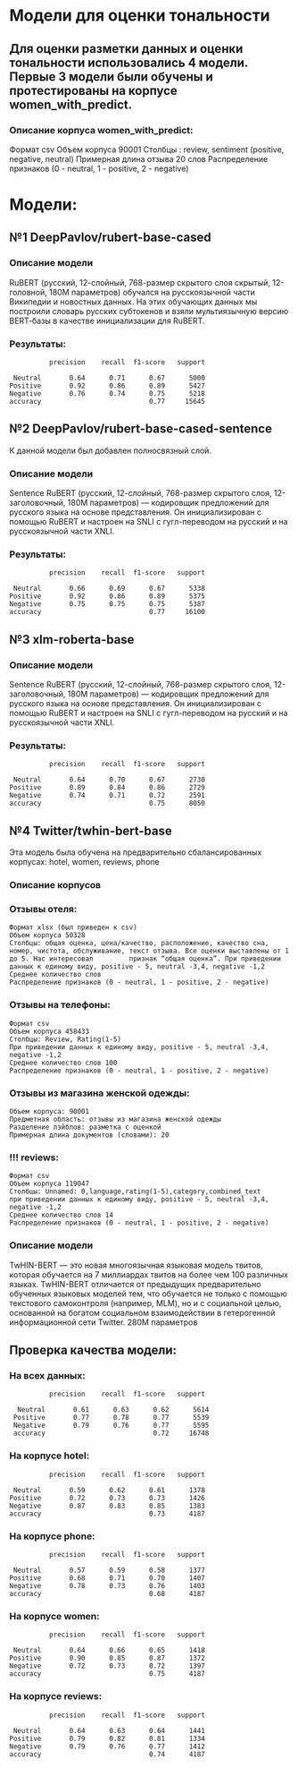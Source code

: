 # Модели для оценки тональности
## Для оценки разметки данных и оценки тональности использовались 4 модели. Первые 3 модели были обучены и протестированы на корпусе women_with_predict.
### Описание корпуса women_with_predict:

Формат csv
Объем корпуса 90001
Столбцы : review, sentiment (positive, negative, neutral)
Примерная длина отзыва 20 слов
Распределение признаков (0 - neutral, 1 - positive, 2 - negative)


# Модели:
## №1 DeepPavlov/rubert-base-cased

### Описание модели
RuBERT (русский, 12-слойный, 768-размер скрытого слоя скрытый, 12-головной, 180М параметров) обучался на русскоязычной части Википедии и новостных данных. На этих обучающих данных мы построили словарь русских субтокенов и взяли мультиязычную версию BERT‑базы в качестве инициализации для RuBERT.

### Результаты:

              precision    recall  f1-score   support

     Neutral       0.64      0.71      0.67      5000
    Positive       0.92      0.86      0.89      5427
    Negative       0.76      0.74      0.75      5218
    accuracy                           0.77     15645

## №2 DeepPavlov/rubert-base-cased-sentence
К данной модели был добавлен полносвязный слой.
### Описание модели
Sentence RuBERT (русский, 12-слойный, 768-размер скрытого слоя, 12-заголовочный, 180M параметров) — кодировщик предложений для русского языка на основе представления. Он инициализирован с помощью RuBERT и настроен на SNLI с гугл-переводом на русский и на русскоязычной части XNLI.

### Результаты:

              precision    recall  f1-score   support

     Neutral       0.66      0.69      0.67      5338
    Positive       0.92      0.86      0.89      5375
    Negative       0.75      0.75      0.75      5387
    accuracy                           0.77     16100

## №3 xlm-roberta-base

### Описание модели
Sentence RuBERT (русский, 12-слойный, 768-размер скрытого слоя, 12-заголовочный, 180M параметров) — кодировщик предложений для русского языка на основе представления. Он инициализирован с помощью RuBERT и настроен на SNLI с гугл-переводом на русский и на русскоязычной части XNLI.

### Результаты:

              precision    recall  f1-score   support

     Neutral       0.64      0.70      0.67      2730
    Positive       0.89      0.84      0.86      2729
    Negative       0.74      0.71      0.72      2591
    accuracy                           0.75      8050

## №4 Twitter/twhin-bert-base
Эта модель была обучена на предварительно сбалансированных корпусах: hotel, women, reviews, phone
### Описание корпусов

### Отзывы отеля:

    Формат xlsx (был приведен к csv)
    Объем корпуса 50328
    Столбцы: общая оценка, цена/качество, расположение, качество сна, номер, чистота, обслуживание, текст отзыва. Все оценки выставлены от 1 до 5. Нас интересовал         признак “общая оценка”. При приведении данных к единому виду, positive - 5, neutral -3,4, negative -1,2
    Среднее количество слов 
    Распределение признаков (0 - neutral, 1 - positive, 2 - negative)


### Отзывы на телефоны:

    Формат csv
    Объем корпуса 458433
    Столбцы: Review, Rating(1-5)
    При приведении данных к единому виду, positive - 5, neutral -3,4, negative -1,2
    Среднее количество слов 100
    Распределение признаков (0 - neutral, 1 - positive, 2 - negative)


### Отзывы из магазина женской одежды:

    Объем корпуса: 90001
    Предметная область: отзывы из магазина женской одежды
    Разделение лэйблов: разметка с оценкой
    Примерная длина документов (словами): 20

### !!! reviews:

    Формат csv
    Объем корпуса 119047
    Столбцы: Unnamed: 0,language,rating(1-5),category,combined_text
    при приведении данных к единому виду, positive - 5, neutral -3,4, negative -1,2
    Среднее количество слов 14
    Распределение признаков (0 - neutral, 1 - positive, 2 - negative)



### Описание модели
TwHIN-BERT — это новая многоязычная языковая модель твитов, которая обучается на 7 миллиардах твитов на более чем 100 различных языках. TwHIN-BERT отличается от предыдущих предварительно обученных языковых моделей тем, что обучается не только с помощью текстового самоконтроля (например, MLM), но и с социальной целью, основанной на богатом социальном взаимодействии в гетерогенной информационной сети Twitter.
280M параметров

## Проверка качества модели:

### На всех данных:

              precision    recall  f1-score   support

      Neutral       0.61      0.63      0.62      5614
     Positive       0.77      0.78      0.77      5539
     Negative       0.79      0.76      0.77      5595
     accuracy                           0.72     16748

    
### На корпусе hotel:

              precision    recall  f1-score   support

     Neutral       0.59      0.62      0.61      1378
    Positive       0.72      0.73      0.73      1426
    Negative       0.87      0.83      0.85      1383
    accuracy                           0.73      4187

### На корпусе phone:

              precision    recall  f1-score   support

     Neutral       0.57      0.59      0.58      1377
    Positive       0.68      0.71      0.70      1407
    Negative       0.78      0.73      0.76      1403
    accuracy                           0.68      4187


### На корпусе women:

              precision    recall  f1-score   support

     Neutral       0.64      0.66      0.65      1418
    Positive       0.90      0.85      0.87      1372
    Negative       0.72      0.73      0.72      1397
    accuracy                           0.75      4187

### На корпусе reviews:

              precision    recall  f1-score   support

     Neutral       0.64      0.63      0.64      1441
    Positive       0.79      0.82      0.81      1334
    Negative       0.79      0.76      0.77      1412
    accuracy                           0.74      4187
